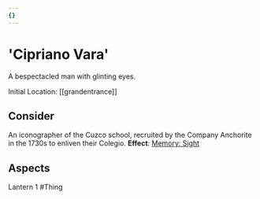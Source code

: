 ```yaml
---
{}
---
```

# 'Cipriano Vara'
A bespectacled man with glinting eyes.

Initial Location: [[grandentrance]]
## Consider
An iconographer of the Cuzco school, recruited by the Company Anchorite in the 1730s to enliven their Colegio.
**Effect**: [Memory: Sight](https://uadaf.theevilroot.xyz/rowenarium/element/mem.sight)
## Aspects
Lantern 1
#Thing